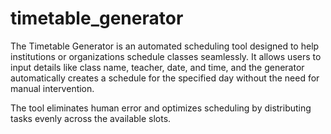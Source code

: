 # timetable_generator
The Timetable Generator is an automated scheduling tool designed to help institutions or organizations schedule classes seamlessly. It allows users to input details like class name, teacher, date, and time, and the generator automatically creates a schedule for the specified day without the need for manual intervention.

The tool eliminates human error and optimizes scheduling by distributing tasks evenly across the available slots.
